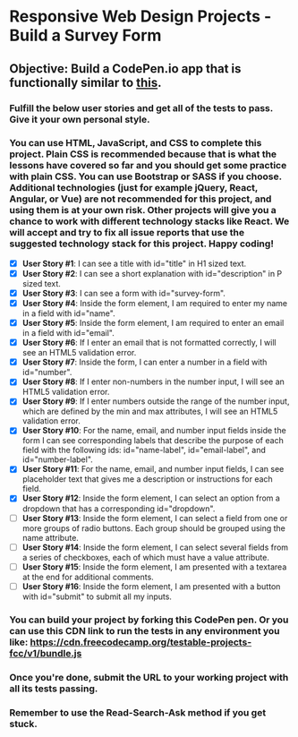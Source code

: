 # Responsive Web Design Projects - Build a Survey Form
## Objective: Build a CodePen.io app that is functionally similar to [this](https://codepen.io/freeCodeCamp/full/VPaoNP).
### Fulfill the below user stories and get all of the tests to pass. Give it your own personal style.
### You can use HTML, JavaScript, and CSS to complete this project. Plain CSS is recommended because that is what the lessons have covered so far and you should get some practice with plain CSS. You can use Bootstrap or SASS if you choose. Additional technologies (just for example jQuery, React, Angular, or Vue) are not recommended for this project, and using them is at your own risk. Other projects will give you a chance to work with different technology stacks like React. We will accept and try to fix all issue reports that use the suggested technology stack for this project. Happy coding!
- [x] **User Story #1**: I can see a title with id="title" in H1 sized text.
- [x] **User Story #2**: I can see a short explanation with id="description" in P sized text.
- [x] **User Story #3**: I can see a form with id="survey-form".
- [x] **User Story #4**: Inside the form element, I am required to enter my name in a field with id="name".
- [x] **User Story #5**: Inside the form element, I am required to enter an email in a field with id="email".
- [x] **User Story #6**: If I enter an email that is not formatted correctly, I will see an HTML5 validation error.
- [x] **User Story #7**: Inside the form, I can enter a number in a field with id="number".
- [x] **User Story #8**: If I enter non-numbers in the number input, I will see an HTML5 validation error.
- [x] **User Story #9**: If I enter numbers outside the range of the number input, which are defined by the min and max attributes, I will see an HTML5 validation error.
- [x] **User Story #10**: For the name, email, and number input fields inside the form I can see corresponding labels that describe the purpose of each field with the following ids: id="name-label", id="email-label", and id="number-label".
- [x] **User Story #11**: For the name, email, and number input fields, I can see placeholder text that gives me a description or instructions for each field.
- [x] **User Story #12**: Inside the form element, I can select an option from a dropdown that has a corresponding id="dropdown".
- [ ] **User Story #13**: Inside the form element, I can select a field from one or more groups of radio buttons. Each group should be grouped using the name attribute.
- [ ] **User Story #14**: Inside the form element, I can select several fields from a series of checkboxes, each of which must have a value attribute.
- [ ] **User Story #15**: Inside the form element, I am presented with a textarea at the end for additional comments.
- [ ] **User Story #16**: Inside the form element, I am presented with a button with id="submit" to submit all my inputs.
### You can build your project by forking this CodePen pen. Or you can use this CDN link to run the tests in any environment you like: https://cdn.freecodecamp.org/testable-projects-fcc/v1/bundle.js
### Once you're done, submit the URL to your working project with all its tests passing.
### Remember to use the Read-Search-Ask method if you get stuck.